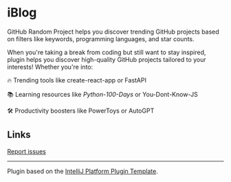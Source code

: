# iBlog

<!-- Plugin description -->

GitHub Random Project helps you discover trending GitHub projects based on filters like keywords, programming languages, and star counts.

When you're taking a break from coding but still want to stay inspired, plugin helps you discover high-quality GitHub projects tailored to your interests! Whether you're into:

🔥 Trending tools like create-react-app or FastAPI

📚 Learning resources like *Python-100-Days* or You-Dont-Know-JS

🛠️ Productivity boosters like PowerToys or AutoGPT

## Links

[Report issues](https://github.com/kings1990/github-random-project/issues)



<!-- Plugin description end -->



---
Plugin based on the [IntelliJ Platform Plugin Template][template].

[template]: https://github.com/JetBrains/intellij-platform-plugin-template

[docs:plugin-description]: https://plugins.jetbrains.com/docs/intellij/plugin-user-experience.html#plugin-description-and-presentation